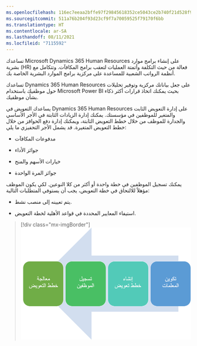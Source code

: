 ```yaml
---
ms.openlocfilehash: 116ec7eeaa2bffe97f29845618352ce5043ce2b740f21d528f9402a1549aaa15
ms.sourcegitcommit: 511a76b204f93d23cf9f7a70059525f79170f6bb
ms.translationtype: HT
ms.contentlocale: ar-SA
ms.lasthandoff: 08/11/2021
ms.locfileid: "7115592"
---
```

تساعدك Microsoft Dynamics 365 Human Resources على إنشاء برامج موارد بشرية (HR) فعالة من حيث التكلفة وأتمتة العمليات لتعقب برامج المكافآت. وتتكامل مع أنظمة الرواتب الشعبية للمساعدة على مركزية برامج الموارد البشرية الخاصة بك.

تساعدك Dynamics 365 Human Resources على جعل بياناتك مركزية وتوفير تحليلات حول موظفيك باستخدام Microsoft Power BI بحيث يمكنك اتخاذ قرارات أكثر ذكاء بشأن موظفيك.

يساعدك التعويض في Dynamics 365 Human Resources على إدارة التعويض الثابت والمتغير للموظفين في مؤسستك.
يمكنك إدارة الزيادات الثابتة في الأجر الأساسي والجدارة للموظف من خلال خطط التعويض الثابتة، ويمكنك إدارة دفع الحوافز من خلال خطط التعويض المتغيرة. قد يشمل الأجر التحفيزي ما يلي:

- مدفوعات المكافآت

- جوائز الأداء

- خيارات الأسهم والمنح

- جوائز المرة الواحدة

يمكنك تسجيل الموظفين في خطة واحدة أو أكثر من كلا النوعين. لكي يكون الموظف مؤهلاً للالتحاق في خطة التعويض، يجب أن يستوفي المتطلبات التالية:

- يتم تعيينه إلى منصب نشط.

- استيفاء المعايير المحددة في قواعد الأهلية لخطة التعويض.

> [!div class="mx-imgBorder"]
> [![لقطة شاشة لمخطط يوضح عملية إدارة التعويض.](../media/human-resources-compensation-management-process.png)](../media/human-resources-compensation-management-process.png#lightbox)
